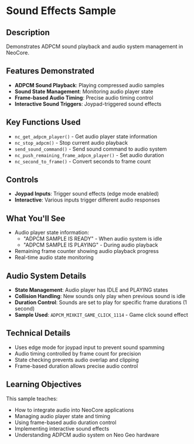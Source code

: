 # Sound Effects Sample

## Description

Demonstrates ADPCM sound playback and audio system management in NeoCore.

## Features Demonstrated

- **ADPCM Sound Playback**: Playing compressed audio samples
- **Sound State Management**: Monitoring audio player state
- **Frame-based Audio Timing**: Precise audio timing control
- **Interactive Sound Triggers**: Joypad-triggered sound effects

## Key Functions Used

- `nc_get_adpcm_player()` - Get audio player state information
- `nc_stop_adpcm()` - Stop current audio playback
- `send_sound_command()` - Send sound command to audio system
- `nc_push_remaining_frame_adpcm_player()` - Set audio duration
- `nc_second_to_frame()` - Convert seconds to frame count

## Controls

- **Joypad Inputs**: Trigger sound effects (edge mode enabled)
- **Interactive**: Various inputs trigger different audio responses

## What You'll See

- Audio player state information:
  - "ADPCM SAMPLE IS READY" - When audio system is idle
  - "ADPCM SAMPLE IS PLAYING" - During audio playback
- Remaining frame counter showing audio playback progress
- Real-time audio state monitoring

## Audio System Details

- **State Management**: Audio player has IDLE and PLAYING states
- **Collision Handling**: New sounds only play when previous sound is idle
- **Duration Control**: Sounds are set to play for specific frame durations (1 second)
- **Sample Used**: `ADPCM_MIXKIT_GAME_CLICK_1114` - Game click sound effect

## Technical Details

- Uses edge mode for joypad input to prevent sound spamming
- Audio timing controlled by frame count for precision
- State checking prevents audio overlap and clipping
- Frame-based duration allows precise audio control

## Learning Objectives

This sample teaches:
- How to integrate audio into NeoCore applications
- Managing audio player state and timing
- Using frame-based audio duration control
- Implementing interactive sound effects
- Understanding ADPCM audio system on Neo Geo hardware
